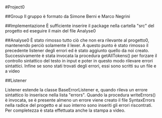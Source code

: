 #Project0

##Group
Il gruppo è formato da Simone Berni e Marco Negrini

##Implementazione
È sufficiente inserire il package nella cartella "src" del progetto ed eseguire il main del file Analyse0

##Analyse0
È stato rimosso tutto ciò che non era rilevante al progetto0, mantenendo perciò solamente il lexer.
A questo punto è stato rimosso il precedente listener degli errori ed è stato aggiunto quello da noi creato.
Successivamente è stata invocata la procedura getAllTokens() per forzare il controllo sintattico del testo in input
e poter in questo modo rilevare errori sintattici.
Infine se sono stati trovati degli errori, essi sono scritti su un file e a video


##Listener

Listener estende la classe BaseErrorListener e, quando rileva un errore sintattico
lo inserisce nella lista "errors". Quando la procedura writeErrors() è invocata, se
è presente almeno un errore viene creato il file SyntaxErrors nella radice del progetto
e al suo interno sono inseriti gli errori riscontrati. Per completezza è stata effettuata 
anche la stampa a video.
